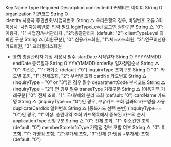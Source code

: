 Key	Name	Type	Required	Description
connectedId	커넥티드 아이디	String	O	
organization	기관코드	String	O	
identity	사용자 주민번호/사업자번호	String	△	우리은행의 경우, 비밀번호 오류 3회 이상시 '사업자등록번호' 입력 필요
loginTypeLevel	로그인 권한구분	String	△	"0":이용자, "1":사업장/부서관리자 , "2":총괄관리자 (default: "2")
clientTypeLevel	의뢰인 구분	String	△	[회원구분], "0":신용카드회원, "1":체크카드회원, "2":연구비신용카드회원, "3":프리플러스회원
* 통합 총괄관리자 계정 사용시 필수
startDate	시작일자	String	O	YYYYMMDD
endDate	종료일자	String	O	YYYYMMDD
orderBy	일자정렬순서	String	△	"0": 최신순, "1": 과거순 (default :"0")
inquiryType	조회구분	String	O	"0": 카드별 조회, "1": 전체조회, "2": 부서별 조회
cardNo	카드번호	String	△	(inquiryType = "0" or "3")인 경우 필수
departmentCode	부서코드	String	△	(inquiryType = "2") 인 경우 필수
transeType	거래구분	String	△	[이용지역 거래구분] "0": 전체 조회, "1": 국내/해외 분리 조회 (default: "0")
cardName	카드명	String	△	(inquiryType == "0")인 경우, 보유카드 조회 결과의 카드명을 사용
duplicateCardIdx	일련번호	String	△	[중복카드 선택 순번] (inquiryType == "0")인 경우, "1" 이상: 승인내역 조회 카드목록에서 중복된 카드의 순서
applicationType	신청구분	String	△	"0": 전체 조회, "1": 취소건만 조회 (default: "0")
memberStoreInfoType	가맹점 정보 포함 여부	String	△	"0": 미포함, "1": 가맹점 포함, "2":부가세 포함, "3":전체 (가맹점 +부가세) 포함 (default: "0")
